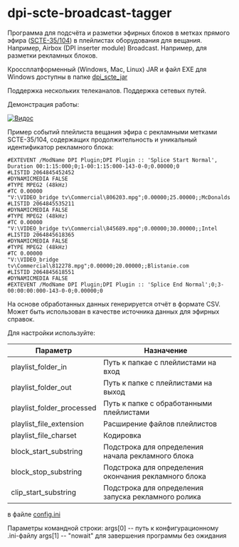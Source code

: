 # dpi-scte-broadcast-tagger
Программа для подсчёта и разметки эфирных блоков в метках прямого эфира ([SCTE-35/104](https://en.wikipedia.org/wiki/SCTE-35)) в плейлистах оборудования для вещания. Например, Airbox (DPI inserter module) Broadcast. Например, для разметки рекламных блоков.
 
Кроссплатформенный (Windows, Mac, Linux) JAR и файл EXE для Windows доступны в папке [dpi_scte_jar](https://github.com/bridgemedia/dpi-scte-broadcast-tagger/tree/master/dpi_scte_jar)
 
Поддержка нескольких телеканалов. Поддержка сетевых путей.
 
Демонстрация работы:
 
[![Видос](https://img.youtube.com/vi/ROd0PoMJpEo/0.jpg)](https://www.youtube.com/watch?v=ROd0PoMJpEo)
 
Пример событий плейлиста вещания эфира с рекламными метками SCTE-35/104, содержащих продолжительность и уникальный идентификатор рекламного блока:

```
#EXTEVENT /ModName DPI Plugin;DPI Plugin :: 'Splice Start Normal', Duration 00:1:15:000;0;1-00:1:15:000-143-0-0;0.00000;0
#LISTID 2064845452452
#DYNAMICMEDIA FALSE
#TYPE MPEG2 (48kHz)
#TC 0.00000
"V:\VIDEO_bridge tv\Commercial\806203.mpg";0.00000;25.00000;;McDonalds
#LISTID 2064845535211
#DYNAMICMEDIA FALSE
#TYPE MPEG2 (48kHz)
#TC 0.00000
"V:\VIDEO_bridge tv\Commercial\845689.mpg";0.00000;30.00000;;Intel
#LISTID 2064845618365
#DYNAMICMEDIA FALSE
#TYPE MPEG2 (48kHz)
#TC 0.00000
"V:\VIDEO_bridge tv\Commercial\812278.mpg";0.00000;20.00000;;Blistanie.com
#LISTID 2064845618551
#DYNAMICMEDIA FALSE
#EXTEVENT /ModName DPI Plugin;DPI Plugin :: 'Splice End Normal';0;3-00:00:00:000-143-0-0;0.00000;0
```

На основе обработанных данных генерируется отчёт в формате CSV.
Может быть использован в качестве источника данных для эфирных справок.
 
Для настройки используйте:

 | Параметр | Назначение | 
 | --- | --- | 
 | playlist_folder_in | Путь к папкае с плейлистами на вход | 
 | playlist_folder_out | Путь к папке с плейлистами на выход | 
 | playlist_folder_processed | Путь к папке с обработанными плейлистами | 
 | playlist_file_extension | Расширение файлов плейлистов | 
 | playlist_file_charset | Кодировка | 
 | block_start_substring | Подстрока для определения начала рекламного блока | 
 | block_stop_substring | Подстрока для определения окончания рекламного блока | 
 | clip_start_substring | Подстрока для определения запуска рекламного ролика | 

в файле [config.ini](https://github.com/bridgemedia/dpi-scte-broadcast-tagger/blob/master/config.ini)

Параметры командной строки:
args[0] -- путь к конфигурационному .ini-файлу
args[1] -- "nowait" для завершения программы без ожидания

